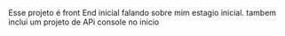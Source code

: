 Esse projeto é front End inicial falando sobre mim estagio inicial.
tambem inclui um projeto de APi console no inicio
